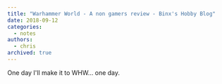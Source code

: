 ```yaml
---
title: "Warhammer World - A non gamers review - Binx's Hobby Blog"
date: 2018-09-12
categories:
  - notes
authors:
  - chris
archived: true
---
```


One day I'll make it to WHW… one day.
